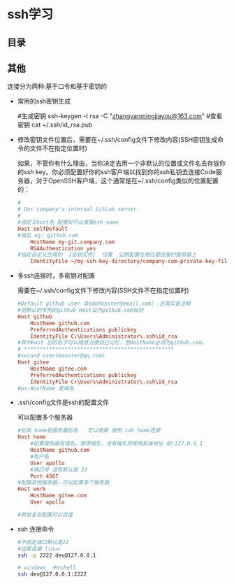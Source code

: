 # ssh学习
## 目录

## 其他
连接分为两种:基于口令和基于密钥的   

- 常用的ssh密钥生成

    #生成密钥
    ssh-keygen -t rsa -C "zhangyanmingjiayou@163.com"
    #查看密钥
    cat ~/.ssh/id_rsa.pub

- 修改密钥文件位置后，需要在~/.ssh/config文件下修改内容(SSH密钥生成命令的文件不在指定位置时)

    如果，不管你有什么理由，当你决定去用一个非默认的位置或文件名去存放你的ssh key。你必须配置好你的ssh客户端以找到你的ssh私钥去连接Code服务器，对于OpenSSH客户端，这个通常是在~/.ssh/config类似的位置配置的：
    ```conf
    #
    # Our company's internal GitLab server
    #
    #自定义host名 配置好可以直接ssh name 
    Host selfDefault
    #域名 eg: github.com
        HostName my-git.company.com
        RSAAuthentication yes
    #指定自定义生成的  [密钥文件]  位置  公钥配置在相应要连接的服务器上
        IdentityFile ~/my-ssh-key-directory/company-com-private-key-filename
    ```
- 多ssh连接时，多密钥对配置

    需要在~/.ssh/config文件下修改内容(SSH文件不在指定位置时)
    ```conf
    #Default github user（DodoMonster@email.com）-这其实是注释 
    #把默认的常用的github Host设为github.com较好
    Host github 
        HostName github.com
        PreferredAuthentications publickey
        IdentityFile C:\Users\Administrator\.ssh\id_rsa
    #其中Host 后的名字可以随意方便自己记忆，但HostName必须为github.com。
    # ************************************************
    #second user(monster@qq.com)
    Host gitee
        HostName gitee.com
        PreferredAuthentications publickey
        IdentityFile C:\Users\Administrator\.ssh\id_rsa
    #ps:HostName 是域名   
    ```

- .ssh/config文件是ssh的配置文件

    可以配置多个服务器

    ```conf
    #别名 home是服务器别名   可以直接 使用 ssh home连接
    Host home
        #如果服务器有域名，使用域名，没有域名则使用具体地址 如:127.0.0.1
        HostName github.com
        #用户名
        User apollo
        #端口号 没有默认是 22
        Port 4567
    #配置其他服务器，可以配置多个服务器
    Host work
        HostName gitee.com
        User apollo

    #其他复杂配置可以百度
    ```

- ssh 连接命令

    ```sh
    #不指定端口默认是22
    #远程连接 linux
    ssh -p 2222 dev@127.0.0.1 

    # windows  中xshell
    ssh dev@127.0.0.1:2222
    ```